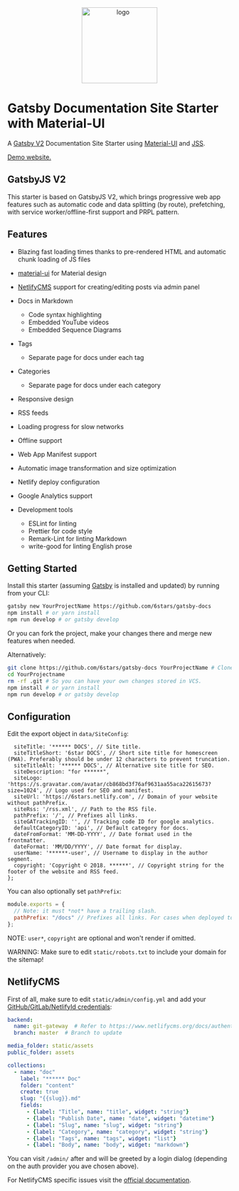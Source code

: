 <div align="center">
    <img src="https://6star.pw/ios/ios-appicon-120-120.png" alt="logo" width="170" class="j121">
</div>

# Gatsby Documentation Site Starter with Material-UI

A [Gatsby V2](https://github.com/gatsbyjs/gatsby/) Documentation Site Starter using [Material-UI](https://material-ui.com) and [JSS](https://cssinjs.org).

[Demo website.](https://6star.pw)

## GatsbyJS V2

This starter is based on GatsbyJS V2, which brings progressive web app features such as automatic code and data splitting (by route), prefetching, with service worker/offline-first support and PRPL pattern.

## Features

- Blazing fast loading times thanks to pre-rendered HTML and automatic chunk loading of JS files
- [material-ui](https://material-ui.com) for Material design
- [NetlifyCMS](https://www.netlifycms.org/docs/intro/) support for creating/editing posts via admin panel

- Docs in Markdown
  - Code syntax highlighting
  - Embedded YouTube videos
  - Embedded Sequence Diagrams
- Tags
  - Separate page for docs under each tag
- Categories
  - Separate page for docs under each category
- Responsive design
- RSS feeds
- Loading progress for slow networks
- Offline support
- Web App Manifest support
- Automatic image transformation and size optimization
- Netlify deploy configuration
- Google Analytics support
- Development tools
  - ESLint for linting
  - Prettier for code style
  - Remark-Lint for linting Markdown
  - write-good for linting English prose

## Getting Started

Install this starter (assuming [Gatsby](https://github.com/gatsbyjs/gatsby/) is installed and updated) by running from your CLI:

```sh
gatsby new YourProjectName https://github.com/6stars/gatsby-docs
npm install # or yarn install
npm run develop # or gatsby develop
```

Or you can fork the project, make your changes there and merge new features when needed.

Alternatively:

```sh
git clone https://github.com/6stars/gatsby-docs YourProjectName # Clone the project
cd YourProjectname
rm -rf .git # So you can have your own changes stored in VCS.
npm install # or yarn install
npm run develop # or gatsby develop
```

## Configuration

Edit the export object in `data/SiteConfig`:

```jsmodule.exports = {
  siteTitle: '****** DOCS', // Site title.
  siteTitleShort: '6star DOCS', // Short site title for homescreen (PWA). Preferably should be under 12 characters to prevent truncation.  
  siteTitleAlt: '****** DOCS', // Alternative site title for SEO.
  siteDescription: "for ******",
  siteLogo: 'https://s.gravatar.com/avatar/cb868bd3f76af9631aa55aca22615673?size=1024', // Logo used for SEO and manifest.
  siteUrl: 'https://6stars.netlify.com', // Domain of your website without pathPrefix.
  siteRss: '/rss.xml', // Path to the RSS file.
  pathPrefix: '/', // Prefixes all links.
  siteGATrackingID: '', // Tracking code ID for google analytics.
  defaultCategoryID: 'api', // Default category for docs.
  dateFromFormat: 'MM-DD-YYYY', // Date format used in the frontmatter.
  dateFormat: 'MM/DD/YYYY', // Date format for display.
  userName: '******-user', // Username to display in the author segment.
  copyright: 'Copyright © 2018. ******', // Copyright string for the footer of the website and RSS feed.
};
```

You can also optionally set `pathPrefix`:

```js
module.exports = {
  // Note: it must *not* have a trailing slash.
  pathPrefix: "/docs" // Prefixes all links. For cases when deployed to example.github.io/docs/.
};
```

NOTE: `user*`, `copyright` are optional and won't render if omitted.

WARNING: Make sure to edit `static/robots.txt` to include your domain for the sitemap!

## NetlifyCMS

First of all, make sure to edit `static/admin/config.yml` and add your [GitHub/GitLab/NetlifyId credentials](https://www.netlifycms.org/docs/authentication-backends/):

```yml
backend:
  name: git-gateway  # Refer to https://www.netlifycms.org/docs/authentication-backends/ for auth backend list and instructions
  branch: master  # Branch to update

media_folder: static/assets
public_folder: assets

collections:
  - name: "doc"
    label: "****** Doc"
    folder: "content"
    create: true
    slug: "{{slug}}.md"
    fields:
      - {label: "Title", name: "title", widget: "string"}
      - {label: "Publish Date", name: "date", widget: "datetime"}
      - {label: "Slug", name: "slug", widget: "string"}
      - {label: "Category", name: "category", widget: "string"}
      - {label: "Tags", name: "tags", widget: "list"}
      - {label: "Body", name: "body", widget: "markdown"}
```

You can visit `/admin/` after and will be greeted by a login dialog (depending on the auth provider you ave chosen above).

For NetlifyCMS specific issues visit the [official documentation](https://www.netlifycms.org/docs/intro/).
